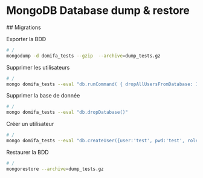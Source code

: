 # MongoDB Database dump & restore

## Migrations

Exporter la BDD

```bash
# /
mongodump -d domifa_tests --gzip  --archive=dump_tests.gz
```

Supprimer les utilisateurs

```bash
# /
mongo domifa_tests --eval "db.runCommand( { dropAllUsersFromDatabase: 1, writeConcern: { w: 'majority' } } )"
```

Supprimer la base de donnée

```bash
# /
mongo domifa_tests --eval "db.dropDatabase()"
```

Créer un utilisateur

```bash
# /
mongo domifa_tests --eval "db.createUser({user:'test', pwd:'test', roles:[{role:'readWrite', db:'domifa_tests'}] });"
```

Restaurer la BDD

```bash
# /
mongorestore --archive=dump_tests.gz
```
